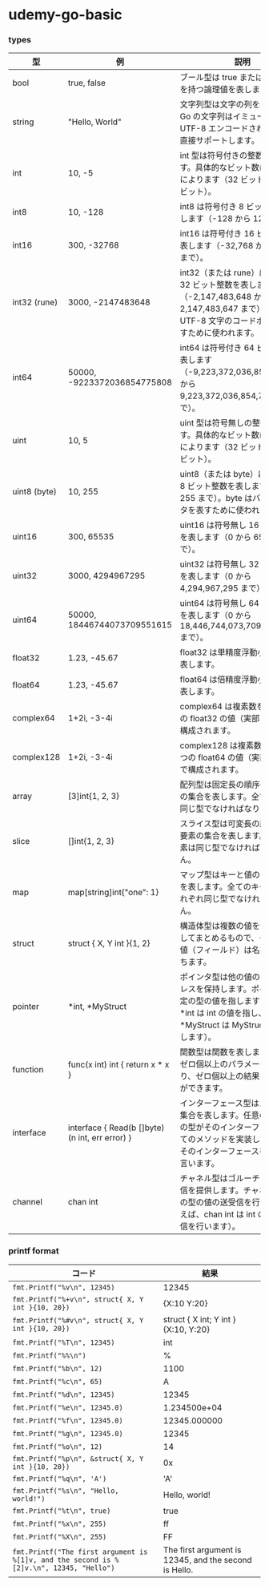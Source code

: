 # udemy-go-basic

### types

| 型           | 例                                              | 説明                                                                                                                                                             |
| ------------ | ----------------------------------------------- | ---------------------------------------------------------------------------------------------------------------------------------------------------------------- |
| bool         | true, false                                     | ブール型は true または false の値を持つ論理値を表します。                                                                                                        |
| string       | "Hello, World"                                  | 文字列型は文字の列を表します。Go の文字列はイミュータブルで、UTF-8 エンコードされた文字列を直接サポートします。                                                  |
| int          | 10, -5                                          | int 型は符号付きの整数を表します。具体的なビット数は実行環境によります（32 ビットまたは 64 ビット）。                                                            |
| int8         | 10, -128                                        | int8 は符号付き 8 ビット整数を表します（-128 から 127 まで）。                                                                                                   |
| int16        | 300, -32768                                     | int16 は符号付き 16 ビット整数を表します（-32,768 から 32,767 まで）。                                                                                           |
| int32 (rune) | 3000, -2147483648                               | int32（または rune）は符号付き 32 ビット整数を表します（-2,147,483,648 から 2,147,483,647 まで）。rune は UTF-8 文字のコードポイントを表すために使われます。     |
| int64        | 50000, -9223372036854775808                     | int64 は符号付き 64 ビット整数を表します（-9,223,372,036,854,775,808 から 9,223,372,036,854,775,807 まで）。                                                     |
| uint         | 10, 5                                           | uint 型は符号無しの整数を表します。具体的なビット数は実行環境によります（32 ビットまたは 64 ビット）。                                                           |
| uint8 (byte) | 10, 255                                         | uint8（または byte）は符号無し 8 ビット整数を表します（0 から 255 まで）。byte はバイナリデータを表すために使われます。                                          |
| uint16       | 300, 65535                                      | uint16 は符号無し 16 ビット整数を表します（0 から 65,535 まで）。                                                                                                |
| uint32       | 3000, 4294967295                                | uint32 は符号無し 32 ビット整数を表します（0 から 4,294,967,295 まで）。                                                                                         |
| uint64       | 50000, 18446744073709551615                     | uint64 は符号無し 64 ビット整数を表します（0 から 18,446,744,073,709,551,615 まで）。                                                                            |
| float32      | 1.23, -45.67                                    | float32 は単精度浮動小数点数を表します。                                                                                                                         |
| float64      | 1.23, -45.67                                    | float64 は倍精度浮動小数点数を表します。                                                                                                                         |
| complex64    | 1+2i, -3-4i                                     | complex64 は複素数を表し、2 つの float32 の値（実部と虚部）で構成されます。                                                                                      |
| complex128   | 1+2i, -3-4i                                     | complex128 は複素数を表し、2 つの float64 の値（実部と虚部）で構成されます。                                                                                     |
| array        | [3]int{1, 2, 3}                                 | 配列型は固定長の順序付きの要素の集合を表します。全ての要素は同じ型でなければなりません。                                                                         |
| slice        | []int{1, 2, 3}                                  | スライス型は可変長の順序付きの要素の集合を表します。全ての要素は同じ型でなければなりません。                                                                     |
| map          | map[string]int{"one": 1}                        | マップ型はキーと値のペアの集合を表します。全てのキーと値はそれぞれ同じ型でなければなりません。                                                                   |
| struct       | struct { X, Y int }{1, 2}                       | 構造体型は複数の値を一つの値としてまとめるもので、それぞれの値（フィールド）は名前と型を持ちます。                                                               |
| pointer      | *int, *MyStruct                                 | ポインタ型は他の値のメモリアドレスを保持します。ポインタは特定の型の値を指します（例えば、*int は int の値を指し、*MyStruct は MyStruct の値を指します）。       |
| function     | func(x int) int { return x \* x }               | 関数型は関数を表します。関数はゼロ個以上のパラメータを受け取り、ゼロ個以上の結果を返すことができます。                                                           |
| interface    | interface { Read(b []byte) (n int, err error) } | インターフェース型はメソッドの集合を表します。任意の型は、その型がそのインターフェースの全てのメソッドを実装していれば、そのインターフェースを満たすと言います。 |
| channel      | chan int                                        | チャネル型はゴルーチン間での通信を提供します。チャネルは特定の型の値の送受信を行います（例えば、chan int は int の値の送受信を行います）。                       |

### printf format

| コード                                                                                  | 結果                                                  |
| --------------------------------------------------------------------------------------- | ----------------------------------------------------- |
| `fmt.Printf("%v\n", 12345)`                                                             | 12345                                                 |
| `fmt.Printf("%+v\n", struct{ X, Y int }{10, 20})`                                       | {X:10 Y:20}                                           |
| `fmt.Printf("%#v\n", struct{ X, Y int }{10, 20})`                                       | struct { X int; Y int }{X:10, Y:20}                   |
| `fmt.Printf("%T\n", 12345)`                                                             | int                                                   |
| `fmt.Printf("%%\n")`                                                                    | %                                                     |
| `fmt.Printf("%b\n", 12)`                                                                | 1100                                                  |
| `fmt.Printf("%c\n", 65)`                                                                | A                                                     |
| `fmt.Printf("%d\n", 12345)`                                                             | 12345                                                 |
| `fmt.Printf("%e\n", 12345.0)`                                                           | 1.234500e+04                                          |
| `fmt.Printf("%f\n", 12345.0)`                                                           | 12345.000000                                          |
| `fmt.Printf("%g\n", 12345.0)`                                                           | 12345                                                 |
| `fmt.Printf("%o\n", 12)`                                                                | 14                                                    |
| `fmt.Printf("%p\n", &struct{ X, Y int }{10, 20})`                                       | 0x<address>                                           |
| `fmt.Printf("%q\n", 'A')`                                                               | 'A'                                                   |
| `fmt.Printf("%s\n", "Hello, world!")`                                                   | Hello, world!                                         |
| `fmt.Printf("%t\n", true)`                                                              | true                                                  |
| `fmt.Printf("%x\n", 255)`                                                               | ff                                                    |
| `fmt.Printf("%X\n", 255)`                                                               | FF                                                    |
| `fmt.Printf("The first argument is %[1]v, and the second is %[2]v.\n", 12345, "Hello")` | The first argument is 12345, and the second is Hello. |
